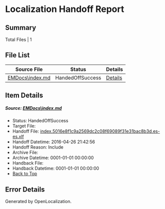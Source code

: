# <a name='report-top'></a> Localization Handoff Report

## Summary
 Total Files | 1

## File List
 Source File | Status | Details 
 ----------- | ------ | ------- 
 [EMDocs\index.md](https://github.com/Microsoft/EMDocs-pr/blob/65156ce9759a0a8d31cc1cf66e84fd2f418461b0/EMDocs/index.md) | HandedOffSuccess | [Details](#f543a413f14cbfed35604f3bb938a75aeb05e08e59)

## Item Details
##### <a name='f543a413f14cbfed35604f3bb938a75aeb05e08e59'></a> Source: [EMDocs\index.md](https://github.com/Microsoft/EMDocs-pr/blob/65156ce9759a0a8d31cc1cf66e84fd2f418461b0/EMDocs/index.md)
* Status: HandedOffSuccess
* Target File: 
* Handoff File: [index.5016e8f1c9a2569dc2c08f69089f31e31bac8b3d.es-es.xlf](https://github.com/Microsoft/EM.handoff/blob/40746df1806405e183bffd726962b33cd6b20158/ol-handoff/Microsoft/EMDocs-pr.es-es/master/index.5016e8f1c9a2569dc2c08f69089f31e31bac8b3d.es-es.xlf)
* Handoff Datetime: 2016-04-26 21:42:56
* Handoff Reason: Include
* Archive File: 
* Archive Datetime: 0001-01-01 00:00:00
* Handback File: 
* Handback Datetime: 0001-01-01 00:00:00
* [Back to Top](#report-top)


## Error Details

Generated by OpenLocalization.
